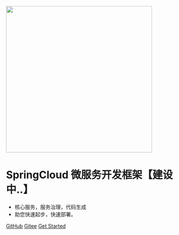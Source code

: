 <img src="http://static.wkclz.com/img/logo.png" width="400" >

# SpringCloud 微服务开发框架【建设中..】

- 核心服务，服务治理，代码生成
- 助您快速起步，快速部署。

[GitHub](https://github.com/lz-cloud/)
[Gitee](http://gitee.com/wkclz/cms-core)
[Get Started](/md/summary.md)